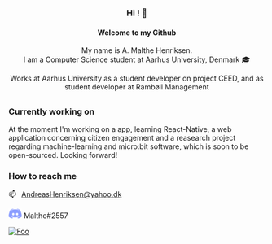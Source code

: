 <div align="center">

  <h3>Hi ! 👋</h3>
  <h4>Welcome to my Github</h4>
  <p>My name is A. Malthe Henriksen.</br>
  I am a Computer Science student at Aarhus University, Denmark 🎓 </p>
  <p>Works at Aarhus University as a student developer on project CEED, and as student developer at Rambøll Management</p>
  <h2></h2>
  <div>
  
  </div>
</div>


<hline>

### Currently working on
At the moment I'm working on a app, learning React-Native, a web application concerning citizen engagement and a reasearch project regarding machine-learning and micro:bit software, which is soon to be open-sourced. Looking forward!



### How to reach me
 📫⠀<AndreasHenriksen@yahoo.dk>

![discord-logo] Malthe#2557
  

<a href="https://www.linkedin.com/in/a-malthe-henriksen-2830ba217/" rel="some text">![Foo](https://img.shields.io/badge/-LinkedIn-black.svg?style=for-the-badge&logo=linkedin&colorB=555)</a>
<!--
- 👋 Hi, I’m @r59q
- 👀 I’m interested in ...
- 🌱 I’m currently learning ...
- 💞️ I’m looking to collaborate on ...
- 📫 How to reach me ...
-->
<!---
r59q/r59q is a ✨ special ✨ repository because its `README.md` (this file) appears on your GitHub profile.
You can click the Preview link to take a look at your changes.
--->

[discord-logo]: https://github.com/r59q/r59q/blob/main/discord-26x19.png
[email-logo]: https://github.com/r59q/r59q/blob/main/email-22x18.png
[linkedin-shield]: https://img.shields.io/badge/-LinkedIn-black.svg?style=for-the-badge&logo=linkedin&colorB=555
[linkedin-url]: https://www.linkedin.com/in/a-malthe-henriksen-2830ba217/
